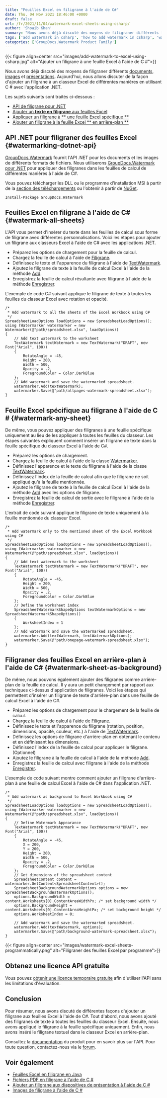 ```yaml
---
title: "Feuilles Excel en filigrane à l'aide de C#"
date: Thu, 04 Nov 2021 18:46:00 +0000
draft: false
url: /fr/2021/11/04/watermark-excel-sheets-using-csharp/
author: 'Shoaib Khan'
summary: "Nous avons déjà discuté des moyens de filigraner différents [documents][1], [images][2] et [présentations][3]. Aujourd'hui, nous allons discuter de la façon d'ajouter un filigrane à un classeur Excel de différentes manières en utilisant C# avec l'application .NET."
tags: ['add watermark in csharp', 'how to add watermark in csharp', 'watermark dotnet api', 'watermark excel', 'watermark excel sheets in csharp']
categories: ['GroupDocs.Watermark Product Family']
---
```




{{< figure align=center src="images/add-watermark-to-excel-using-csharp.jpg" alt="Ajouter un filigrane à une feuille Excel à l'aide de C #">}}


Nous avons déjà discuté des moyens de filigraner différents [documents][4], [images][5] et [présentations][6]. Aujourd'hui, nous allons discuter de la façon d'ajouter un filigrane à un classeur Excel de différentes manières en utilisant C # avec l'application .NET.

Les sujets suivants sont traités ci-dessous :

* [API de filigrane pour .NET][7]
* [Ajouter un **texte en filigrane** aux feuilles Excel][8]
* [Appliquer un filigrane à ** une feuille Excel spécifique **][9]
* [Ajouter un filigrane à la feuille Excel ** en arrière-plan **][10]

## API .NET pour filigraner des feuilles Excel {#watermarking-dotnet-api}

[GroupDocs.Watermark][11] fournit l'API .NET pour les documents et les images de différents formats de fichiers. Nous utiliserons [GroupDocs.Watermark pour .NET][12] pour appliquer des filigranes dans les feuilles de calcul de différentes manières à l'aide de C#.

Vous pouvez télécharger les DLL ou le programme d'installation MSI à partir de la [section des téléchargements][13] ou l'obtenir à partir de [NuGet][14].

```
Install-Package GroupDocs.Watermark
```

## Feuilles Excel en filigrane à l'aide de C# {#watermark-all-sheets}

L'API vous permet d'insérer du texte dans les feuilles de calcul sous forme de filigrane avec différentes personnalisations. Voici les étapes pour ajouter un filigrane aux classeurs Excel à l'aide de C# avec les applications .NET.

* Préparez les options de chargement pour la feuille de calcul.
* Chargez la feuille de calcul à l'aide de [Filigrane][15].
* Définissez le texte et l'apparence du filigrane à l'aide de [TextWatermark][16].
* Ajoutez le filigrane de texte à la feuille de calcul Excel à l'aide de la méthode [Add][17].
* Enregistrez la feuille de calcul résultante avec filigrane à l'aide de la méthode [Enregistrer][18].

L'exemple de code C# suivant applique le filigrane de texte à toutes les feuilles du classeur Excel avec rotation et opacité.

```
/*
 * Add watermark to all the sheets of the Excel Workbook using C#
 */
SpreadsheetLoadOptions loadOptions = new SpreadsheetLoadOptions();
using (Watermarker watermarker = new Watermarker(@"path/spreadsheet.xlsx", loadOptions))
{
    // Add text watermark to the worksheet
    TextWatermark textWatermark = new TextWatermark("DRAFT", new Font("Arial", 100))
    {
        RotateAngle = -45,
        Height = 200,
        Width = 500,
        Opacity = .2,
        ForegroundColor = Color.DarkBlue
    };
    // Add watermark and save the watermarked spreadsheet.
    watermarker.Add(textWatermark);
    watermarker.Save(@"path/allpages-watermark-spreadsheet.xlsx");
}
```

## Feuille Excel spécifique au filigrane à l'aide de C # {#watermark-any-sheet}

De même, vous pouvez appliquer des filigranes à une feuille spécifique uniquement au lieu de les appliquer à toutes les feuilles du classeur. Les étapes suivantes expliquent comment insérer un filigrane de texte dans la feuille spécifique du classeur Excel à l'aide de C#.

* Préparez les options de chargement.
* Chargez la feuille de calcul à l'aide de la classe [Watermarker][19].
* Définissez l'apparence et le texte du filigrane à l'aide de la classe [TextWatermark][20].
* Définissez l'index de la feuille de calcul afin que le filigrane ne soit appliqué qu'à la feuille mentionnée.
* Ajoutez le filigrane de texte à la feuille de calcul Excel à l'aide de la méthode [Add][21] avec les options de filigrane.
* Enregistrez la feuille de calcul de sortie avec le filigrane à l'aide de la méthode [Enregistrer][22].

L'extrait de code suivant applique le filigrane de texte uniquement à la feuille mentionnée du classeur Excel.

```
/*
 * Add watermark only to the mentioned sheet of the Excel Workbook using C#
 */
SpreadsheetLoadOptions loadOptions = new SpreadsheetLoadOptions();
using (Watermarker watermarker = new Watermarker(@"path/spreadsheet.xlsx", loadOptions))
{
    // Add text watermark to the worksheet
    TextWatermark textWatermark = new TextWatermark("DRAFT", new Font("Arial", 100))
    {
        RotateAngle = -45,
        Height = 200,
        Width = 500,
        Opacity = .2,
        ForegroundColor = Color.DarkBlue
    };
    // Define the worksheet index
    SpreadsheetWatermarkShapeOptions textWatermarkOptions = new SpreadsheetWatermarkShapeOptions()
    {
        WorksheetIndex = 1
    };
    // Add watermark and save the watermarked spreadsheet.    
    watermarker.Add(textWatermark, textWatermarkOptions);
    watermarker.Save(@"path/onepage-watermark-spreadsheet.xlsx");
}
```

## Filigraner des feuilles Excel en arrière-plan à l'aide de C# {#watermark-sheet-as-background}

De même, nous pouvons également ajouter des filigranes comme arrière-plan de la feuille de calcul. Il y aura un petit changement par rapport aux techniques ci-dessus d'application de filigranes. Voici les étapes qui permettent d'insérer un filigrane de texte d'arrière-plan dans une feuille de calcul Excel à l'aide de C#.

* Préparez les options de chargement pour le chargement de la feuille de calcul.
* Chargez la feuille de calcul à l'aide de [Filigrane][23].
* Définissez le texte et l'apparence du filigrane (rotation, position, dimensions, opacité, couleur, etc.) à l'aide de [TextWatermark][24].
* Définissez les options de filigrane d'arrière-plan en obtenant le contenu et en définissant les dimensions.
* Définissez l'index de la feuille de calcul pour appliquer le filigrane. (Optionnel)
* Ajoutez le filigrane à la feuille de calcul à l'aide de la méthode [Add][25].
* Enregistrez la feuille de calcul avec filigrane à l'aide de la méthode [Enregistrer][26].

L'exemple de code suivant montre comment ajouter un filigrane d'arrière-plan à une feuille de calcul Excel à l'aide de C# dans l'application .NET.

```
/*
 * Add watermark as background to Excel Workbook using C#
 */
SpreadsheetLoadOptions loadOptions = new SpreadsheetLoadOptions();
using (Watermarker watermarker = new Watermarker(@"path/spreadsheet.xlsx", loadOptions))
{
    // Define Watermark Appearance
    TextWatermark textWatermark = new TextWatermark("DRAFT", new Font("Arial", 100))
    {
        RotateAngle = -45,
        X = 200,
        Y = 200,
        Height = 200,
        Width = 500,
        Opacity = .2,
        ForegroundColor = Color.DarkBlue
    };
    // Get dimensions of the spreadsheet content
    SpreadsheetContent content = watermarker.GetContent<SpreadsheetContent>();
    SpreadsheetBackgroundWatermarkOptions options = new SpreadsheetBackgroundWatermarkOptions();
    options.BackgroundWidth = content.Worksheets[0].ContentAreaWidthPx; /* set background width */
    options.BackgroundHeight = content.Worksheets[0].ContentAreaHeightPx; /* set background height */
    options.WorksheetIndex = 0;

    // Add watermark and save the watermarked spreadsheet.
    watermarker.Add(textWatermark, options);
    watermarker.Save(@"path/background-watermark-spreadsheet.xlsx");
}
```



{{< figure align=center src="images/watermark-excel-sheets-programmatically.png" alt="Filigraner des feuilles Excel par programme">}}


## Obtenez une licence API gratuite

Vous pouvez [obtenir une licence temporaire gratuite][27] afin d'utiliser l'API sans les limitations d'évaluation.

## Conclusion

Pour résumer, nous avons discuté de différentes façons d'ajouter un filigrane aux feuilles Excel à l'aide de C#. Tout d'abord, nous avons ajouté des filigranes de texte à toutes les feuilles du classeur Excel. Ensuite, nous avons appliqué le filigrane à la feuille spécifique uniquement. Enfin, nous avons inséré le filigrane textuel dans le classeur Excel en arrière-plan.

Consultez la [documentation][28] du produit pour en savoir plus sur l'API. Pour toute question, contactez-nous via le [forum][29].

## Voir également

* [Feuilles Excel en filigrane en Java][30]
* [Fichiers PDF en filigrane à l'aide de C #][31]
* [Ajouter un filigrane aux diapositives de présentation à l'aide de C #][32]
* [Images de filigrane à l'aide de C #][33]







[1]: https://blog.groupdocs.com/2021/07/27/watermark-pdf-files-using-csharp/
[2]: https://blog.groupdocs.com/2020/12/20/add-watermark-to-images-using-csharp-dotnet/
[3]: https://blog.groupdocs.com/2021/05/01/add-watermark-to-presentations-using-csharp/
[4]: https://blog.groupdocs.com/2021/07/27/watermark-pdf-files-using-csharp/
[5]: https://blog.groupdocs.com/2020/12/20/add-watermark-to-images-using-csharp-dotnet/
[6]: https://blog.groupdocs.com/2021/05/01/add-watermark-to-presentations-using-csharp/
[7]: #watermarking-dotnet-api
[8]: #watermark-all-sheets
[9]: #watermark-any-sheet
[10]: #watermark-sheet-as-background
[11]: https://products.groupdocs.com/watermark/
[12]: https://products.groupdocs.com/watermark/net/
[13]: https://downloads.groupdocs.com/watermark/net
[14]: https://www.nuget.org/packages/GroupDocs.Watermark/
[15]: https://apireference.groupdocs.com/watermark/net/groupdocs.watermark/watermarker
[16]: https://apireference.groupdocs.com/watermark/net/groupdocs.watermark.watermarks/textwatermark
[17]: https://apireference.groupdocs.com/watermark/net/groupdocs.watermark/watermarker/methods/add/index
[18]: https://apireference.groupdocs.com/watermark/net/groupdocs.watermark/watermarker/methods/save/index
[19]: https://apireference.groupdocs.com/watermark/net/groupdocs.watermark/watermarker
[20]: https://apireference.groupdocs.com/watermark/net/groupdocs.watermark.watermarks/textwatermark
[21]: https://apireference.groupdocs.com/watermark/net/groupdocs.watermark/watermarker/methods/add/index
[22]: https://apireference.groupdocs.com/watermark/net/groupdocs.watermark/watermarker/methods/save/index
[23]: https://apireference.groupdocs.com/watermark/net/groupdocs.watermark/watermarker
[24]: https://apireference.groupdocs.com/watermark/net/groupdocs.watermark.watermarks/textwatermark
[25]: https://apireference.groupdocs.com/watermark/net/groupdocs.watermark/watermarker/methods/add/index
[26]: https://apireference.groupdocs.com/watermark/net/groupdocs.watermark/watermarker/methods/save/index
[27]: https://purchase.groupdocs.com/temporary-license
[28]: https://docs.groupdocs.com/watermark
[29]: https://forum.groupdocs.com/
[30]: https://blog.groupdocs.com/2021/11/10/watermark-excel-sheets-in-java/
[31]: https://blog.groupdocs.com/2021/07/27/watermark-pdf-files-using-csharp/
[32]: https://blog.groupdocs.com/2021/05/01/add-watermark-to-presentations-using-csharp/
[33]: https://blog.groupdocs.com/2020/12/20/add-watermark-to-images-using-csharp-dotnet/


